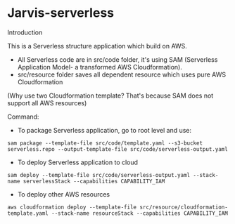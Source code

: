 # Jarvis-serverless

Introduction

This is a Serverless structure application which build on AWS.
* All Serverless code are in src/code folder, it's using SAM 
(Serverless Application Model- a transformed AWS Cloudformation). 
* src/resource folder saves all dependent resource which uses pure AWS Cloudformation

(Why use two Cloudformation template? That's because SAM does not support all AWS resources)


Command:

* To package Serverless application, go to root level and use:
```sybase
sam package --template-file src/code/template.yaml --s3-bucket serverless.repo --output-template-file src/code/serverless-output.yaml
```
* To deploy Serverless application to cloud
```sybase
sam deploy --template-file src/code/serverless-output.yaml --stack-name serverlessStack --capabilities CAPABILITY_IAM
```

* To deploy other AWS resources
```sybase
aws cloudformation deploy --template-file src/resource/cloudformation-template.yaml --stack-name resourceStack --capabilities CAPABILITY_IAM
```